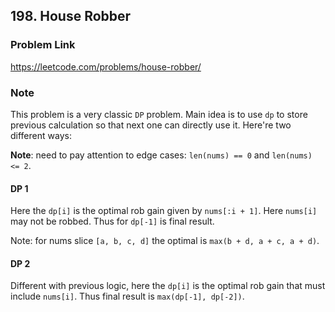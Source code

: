 ## 198. House Robber

### Problem Link 
https://leetcode.com/problems/house-robber/

### Note
This problem is a very classic `DP` problem. Main idea is to use `dp` to store previous calculation so that next one
 can directly use it. Here're two different ways:
 
**Note**: need to pay attention to edge cases: `len(nums) == 0` and `len(nums) <= 2`.
 
#### DP 1
Here the `dp[i]` is the optimal rob gain given by `nums[:i + 1]`. Here `nums[i]` may not be robbed. 
Thus for `dp[-1]` is final result.

Note: for nums slice `[a, b, c, d]` the optimal is `max(b + d, a + c, a + d)`.

#### DP 2
Different with previous logic, here the `dp[i]` is the optimal rob gain that must include `nums[i]`.
Thus final result is `max(dp[-1], dp[-2])`.